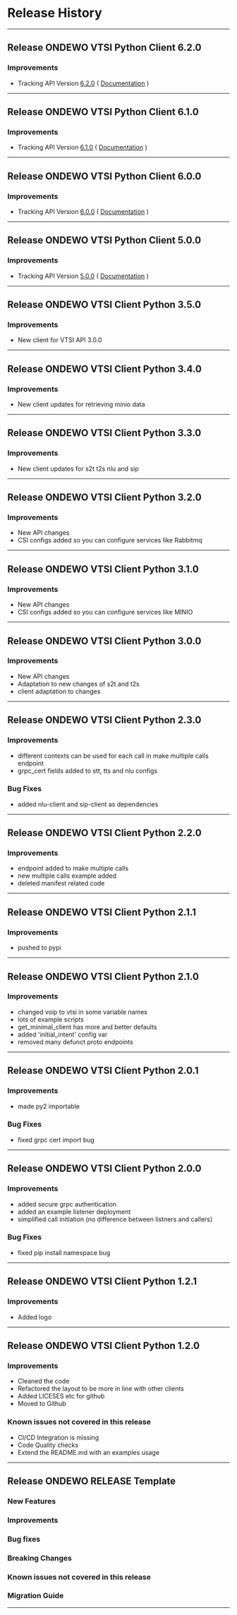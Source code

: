 # Release History

*****************
## Release ONDEWO VTSI Python Client 6.2.0

### Improvements
 * Tracking API Version [6.2.0](https://github.com/ondewo/ondewo-vtsi-api/releases/tag/6.2.0) ( [Documentation](https://ondewo.github.io/ondewo-vtsi-api/) )


*****************
## Release ONDEWO VTSI Python Client 6.1.0

### Improvements
 * Tracking API Version [6.1.0](https://github.com/ondewo/ondewo-vtsi-api/releases/tag/6.1.0) ( [Documentation](https://ondewo.github.io/ondewo-vtsi-api/) )


*****************
## Release ONDEWO VTSI Python Client 6.0.0

### Improvements
 * Tracking API Version [6.0.0](https://github.com/ondewo/ondewo-vtsi-api/releases/tag/6.0.0) ( [Documentation](https://ondewo.github.io/ondewo-vtsi-api/) )


*****************
## Release ONDEWO VTSI Python Client 5.0.0

### Improvements
 * Tracking API Version [5.0.0](https://github.com/ondewo/ondewo-vtsi-api/releases/tag/5.0.0) ( [Documentation](https://ondewo.github.io/ondewo-vtsi-api/) )

*****************

## Release ONDEWO VTSI Client Python 3.5.0
### Improvements

* New client for VTSI API 3.0.0

*****************

## Release ONDEWO VTSI Client Python 3.4.0
### Improvements

* New client updates for retrieving minio data

*****************

## Release ONDEWO VTSI Client Python 3.3.0
### Improvements

* New client updates for s2t t2s nlu and sip

*****************


## Release ONDEWO VTSI Client Python 3.2.0
### Improvements

* New API changes
* CSI configs added so you can configure services like Rabbitmq

*****************

## Release ONDEWO VTSI Client Python 3.1.0
### Improvements

* New API changes
* CSI configs added so you can configure services like MINIO

*****************

## Release ONDEWO VTSI Client Python 3.0.0
### Improvements

* New API changes
* Adaptation to new changes of s2t and t2s
* client adaptation to changes


*****************

## Release ONDEWO VTSI Client Python 2.3.0

### Improvements

* different contexts can be used for each call in make multiple calls endpoint
* grpc_cert fields added to stt, tts and nlu configs

### Bug Fixes

* added nlu-client and sip-client as dependencies

*****************
## Release ONDEWO VTSI Client Python 2.2.0

### Improvements
* endpoint added to make multiple calls
* new multiple calls example added
* deleted manifest related code

*****************
## Release ONDEWO VTSI Client Python 2.1.1

### Improvements
* pushed to pypi

*****************
## Release ONDEWO VTSI Client Python 2.1.0

### Improvements

* changed voip to vtsi in some variable names
* lots of example scripts
* get_minimal_client has more and better defaults
* added 'initial_intent' config var
* removed many defunct proto endpoints

*****************
## Release ONDEWO VTSI Client Python 2.0.1

### Improvements

* made py2 importable

### Bug Fixes

* fixed grpc cert import bug

*****************
## Release ONDEWO VTSI Client Python 2.0.0

### Improvements

* added secure grpc authentication
* added an example listener deployment
* simplified call initiation (no difference between listners and callers)

### Bug Fixes

* fixed pip install namespace bug

*****************

## Release ONDEWO VTSI Client Python 1.2.1

### Improvements

* Added logo

*****************
## Release ONDEWO VTSI Client Python 1.2.0

### Improvements

* Cleaned the code
* Refactored the layout to be more in line with other clients
* Added LICESES etc for github
* Moved to Github

### Known issues not covered in this release
 * CI/CD Integration is missing
 * Code Quality checks
 * Extend the README.md with an examples usage

*****************
## Release ONDEWO RELEASE Template
### New Features
### Improvements
### Bug fixes
### Breaking Changes
### Known issues not covered in this release
### Migration Guide

*****************
